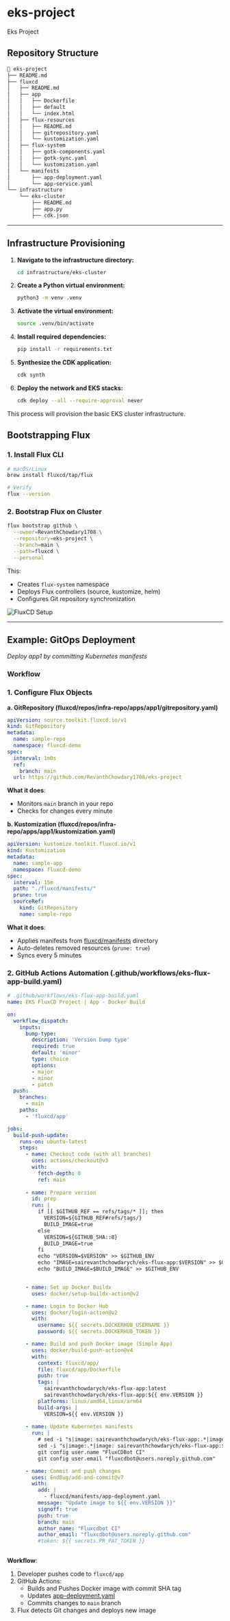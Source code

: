 # eks-project
Eks Project


## **Repository Structure**  
```bash
📂 eks-project  
├── README.md
├── fluxcd
│   ├── README.md
│   ├── app
│   │   ├── Dockerfile
│   │   ├── default
│   │   └── index.html
│   ├── flux-resources
│   │   ├── README.md
│   │   ├── gitrepository.yaml
│   │   └── kustomization.yaml
│   ├── flux-system
│   │   ├── gotk-components.yaml
│   │   ├── gotk-sync.yaml
│   │   └── kustomization.yaml
│   └── manifests
│       ├── app-deployment.yaml
│       └── app-service.yaml
└── infrastructure
    └── eks-cluster
        ├── README.md
        ├── app.py
        ├── cdk.json
```

---

## Infrastructure Provisioning

1. **Navigate to the infrastructure directory:**
   ```bash
   cd infrastructure/eks-cluster
   ```

2. **Create a Python virtual environment:**
   ```bash
   python3 -m venv .venv
   ```

3. **Activate the virtual environment:**
   ```bash
   source .venv/bin/activate
   ```

4. **Install required dependencies:**
   ```bash
   pip install -r requirements.txt
   ```

5. **Synthesize the CDK application:**
   ```bash
   cdk synth
   ```

6. **Deploy the network and EKS stacks:**
   ```bash
   cdk deploy --all --require-approval never
   ```

This process will provision the basic EKS cluster infrastructure.


## **Bootstrapping Flux**  

### **1. Install Flux CLI**  
```bash
# macOS/Linux
brew install fluxcd/tap/flux

# Verify
flux --version
```

### **2. Bootstrap Flux on Cluster**  
```bash
flux bootstrap github \
  --owner=RevanthChowdary1708 \
  --repository=eks-project \
  --branch=main \
  --path=fluxcd \
  --personal
```

This:  
- Creates `flux-system` namespace  
- Deploys Flux controllers (source, kustomize, helm)  
- Configures Git repository synchronization  

![FluxCD Setup](./assets/fluxcd-setup.png)

---

## **Example: GitOps Deployment**  
*Deploy app1 by committing Kubernetes manifests*  

### **Workflow**  

### **1. Configure Flux Objects**  
**a. GitRepository (fluxcd/repos/infra-repo/apps/app1/gitrepository.yaml)**  
```yaml
apiVersion: source.toolkit.fluxcd.io/v1
kind: GitRepository
metadata:
  name: sample-repo
  namespace: fluxcd-demo
spec:
  interval: 1m0s
  ref:
    branch: main
  url: https://github.com/RevanthChowdary1708/eks-project
```

**What it does**:  
- Monitors `main` branch in your repo  
- Checks for changes every minute  

**b. Kustomization (fluxcd/repos/infra-repo/apps/app1/kustomization.yaml)**  
```yaml
apiVersion: kustomize.toolkit.fluxcd.io/v1
kind: Kustomization
metadata:
  name: sample-app
  namespace: fluxcd-demo
spec:
  interval: 15m
  path: "./fluxcd/manifests/"
  prune: true
  sourceRef:
    kind: GitRepository
    name: sample-repo
```

**What it does**:  
- Applies manifests from [fluxcd/manifests](fluxcd/manifests) directory  
- Auto-deletes removed resources (`prune: true`)  
- Syncs every 5 minutes  

### **2. GitHub Actions Automation (.github/workflows/eks-flux-app-build.yaml)**  
```yaml
# .github/workflows/eks-flux-app-build.yaml
name: EKS FluxCD Project | App - Docker Build

on:
  workflow_dispatch:
    inputs:
      bump-type:
        description: 'Version bump type'
        required: true
        default: 'minor'
        type: choice
        options:
        - major
        - minor
        - patch
  push:
    branches:
      - main
    paths:
      - 'fluxcd/app'

jobs:
  build-push-update:
    runs-on: ubuntu-latest
    steps:
      - name: Checkout code (with all branches)
        uses: actions/checkout@v3
        with:
          fetch-depth: 0
          ref: main
      
      - name: Prepare version
        id: prep
        run: |
          if [[ $GITHUB_REF == refs/tags/* ]]; then
            VERSION=${GITHUB_REF#refs/tags/}
            BUILD_IMAGE=true
          else
            VERSION=${GITHUB_SHA::8}
            BUILD_IMAGE=true
          fi
          echo "VERSION=$VERSION" >> $GITHUB_ENV
          echo "IMAGE=sairevanthchowdarych/eks-flux-app:$VERSION" >> $GITHUB_ENV
          echo "BUILD_IMAGE=$BUILD_IMAGE" >> $GITHUB_ENV


      - name: Set up Docker Buildx
        uses: docker/setup-buildx-action@v2

      - name: Login to Docker Hub
        uses: docker/login-action@v2
        with:
          username: ${{ secrets.DOCKERHUB_USERNAME }}
          password: ${{ secrets.DOCKERHUB_TOKEN }}

      - name: Build and push Docker image (Simple App)
        uses: docker/build-push-action@v4
        with:
          context: fluxcd/app/
          file: fluxcd/app/Dockerfile
          push: true
          tags: |
            sairevanthchowdarych/eks-flux-app:latest
            sairevanthchowdarych/eks-flux-app:${{ env.VERSION }}
          platforms: linux/amd64,linux/arm64
          build-args: |
            VERSION=${{ env.VERSION }}
      
      - name: Update Kubernetes manifests
        run: |
          # sed -i "s|image: sairevanthchowdarych/eks-flux-app:.*|image: ${{ env.IMAGE }}|" fluxcd/manifests/app-deployment.yaml
          sed -i "s|image:.*|image: sairevanthchowdarych/eks-flux-app:${{ env.VERSION }}|" fluxcd/manifests/app-deployment.yaml
          git config user.name "FluxCDBot CI"
          git config user.email "fluxcdbot@users.noreply.github.com"

      - name: Commit and push changes
        uses: EndBug/add-and-commit@v7
        with:
          add: |
            - fluxcd/manifests/app-deployment.yaml
          message: "Update image to ${{ env.VERSION }}"
          signoff: true
          push: true
          branch: main
          author_name: "Fluxcdbot CI"
          author_email: "fluxcdbot@users.noreply.github.com"
          #token: ${{ secrets.PR_PAT_TOKEN }}
      
```

**Workflow**:  
1. Developer pushes code to `fluxcd/app`  
2. GitHub Actions:  
   - Builds and Pushes Docker image with commit SHA tag  
   - Updates [app-deployment.yaml](fluxcd/manifests/app-deployment.yaml)  
   - Commits changes to `main` branch  
3. Flux detects Git changes and deploys new image  
